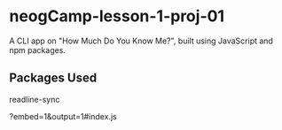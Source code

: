 # neogCamp-lesson-1-proj-01
A CLI app on "How Much Do You Know Me?", built using JavaScript and npm packages.

## Packages Used
readline-sync

?embed=1&output=1#index.js
